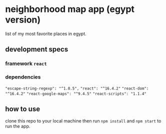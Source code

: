# neighborhood map app (egypt version)
list of my most favorite places in egypt.

## development specs

### framework `react`

### dependencies
`"escape-string-regexp": "^1.0.5",`
`"react": "^16.4.2"`
`"react-dom": "^16.4.2"`
`"react-google-maps": "^9.4.5"`
`"react-scripts": "1.1.4"`

## how to use
clone this repo to your local machine then run `npm install` and `npm start` to run the app.
